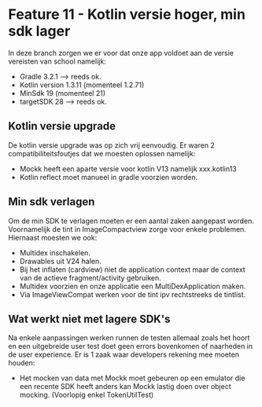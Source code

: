 # Feature 11 - Kotlin versie hoger, min sdk lager

In deze branch zorgen we er voor dat onze app voldoet aan de versie vereisten van school namelijk:

- Gradle 3.2.1 --> reeds ok.
- Kotlin version 1.3.11 (momenteel 1.2.71)
- MinSdk 19 (momenteel 21)
- targetSDK 28 --> reeds ok.

## Kotlin versie upgrade
De kotlin versie upgrade was op zich vrij eenvoudig. Er waren 2 compatibiliteitsfoutjes dat we moesten oplossen namelijk:

- Mockk heeft een aparte versie voor kotlin V13 namelijk xxx.kotlin13
- Kotlin reflect moet manueel in gradle voorzien worden.

## Min sdk verlagen
Om de min SDK te verlagen moeten er een aantal zaken aangepast worden. Voornamelijk de tint in ImageCompactview zorge voor enkele problemen. Hiernaast moesten we ook:

- Multidex inschakelen.
- Drawables uit V24 halen.
- Bij het inflaten (cardview) niet de application context maar de context van de actieve fragment/activity gebruiken.
- Multidex voorzien en onze applicatie een MultiDexApplication maken.
- Via ImageViewCompat werken voor de tint ipv rechtstreeks de tintlist.

## Wat werkt niet met lagere SDK's
Na enkele aanpassingen werken runnen de testen allemaal zoals het hoort en een uitgebreide user test doet geen errors bovenkomen of naarheden in de user experience. Er is 1 zaak waar developers rekening mee moeten houden:

- Het mocken van data met Mockk moet gebeuren op een emulator die een recente SDK heeft anders kan Mockk lastig doen over object mocking. (Voorlopig enkel TokenUtilTest)
